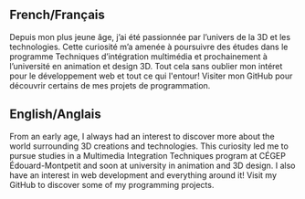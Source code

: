 <h2>French/Français</h2>

Depuis mon plus jeune âge, j’ai été passionnée par l’univers de la 3D et les technologies. Cette curiosité m’a amenée à poursuivre des études dans le programme Techniques d’intégration multimédia et prochainement à l’université en animation et design 3D. Tout cela sans oublier mon intéret pour le développement web et tout ce qui l'entour! Visiter mon GitHub pour découvrir certains de mes projets de programmation.

<h2>English/Anglais</h2>

From an early age, I always had an interest to discover more about the world surrounding 3D creations and technologies. This curiosity led me to pursue studies in a Multimedia Integration Techniques program at CÉGEP Édouard-Montpetit and soon at university in animation and 3D design. I also have an interest in web development and everything around it! Visit my GitHub to discover some of my programming projects.
